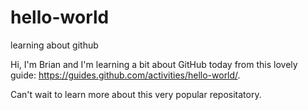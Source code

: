 # hello-world
learning about github

Hi, I'm Brian and I'm learning a bit about GitHub today from this lovely guide: https://guides.github.com/activities/hello-world/.

Can't wait to learn more about this very popular repositatory. 
